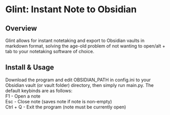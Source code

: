 # Glint: Instant Note to Obsidian

## Overview
Glint allows for instant notetaking and export to Obsidian vaults in markdown format, solving the age-old problem of not wanting to open/alt + tab to your notetaking software of choice.

## Install & Usage
Download the program and edit OBSIDIAN_PATH in config.ini to your Obsidian vault (or vault folder) directory, then simply run main.py.
The default keybinds are as follows:\
F1 - Open a note\
Esc - Close note (saves note if note is non-empty)\
Ctrl + Q - Exit the program (note must be currently open)